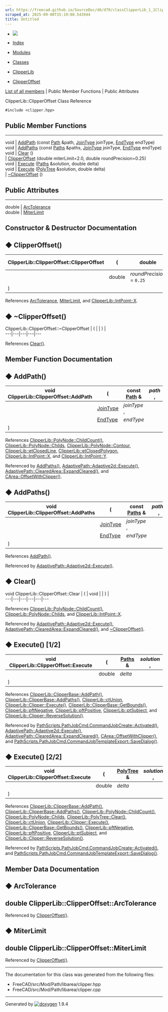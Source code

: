 ```yaml
---
url: https://freecad.github.io/SourceDoc/d6/d79/classClipperLib_1_1ClipperOffset.html
scraped_at: 2025-09-08T15:19:08.543944
title: Untitled
---
```


  * [ ![](https://www.freecad.org/svg/logo-freecad.svg) ](https://freecadweb.org "FreeCAD")
  * [Index](../../index.html "Index")
  * [Modules](../../modules.html "Modules list")
  * [Classes](../../annotated.html "Annotated list")

  * [ClipperLib](../../df/db2/namespaceClipperLib.html)
  * [ClipperOffset](../../d6/d79/classClipperLib_1_1ClipperOffset.html)

[List of all members](../../d9/d58/classClipperLib_1_1ClipperOffset-members.html) | Public Member Functions | Public Attributes

ClipperLib::ClipperOffset Class Reference

`#include <clipper.hpp>`

##  Public Member Functions  
  
---  
void | [AddPath](../../d6/d79/classClipperLib_1_1ClipperOffset.html#a0cd68e3690072f510924a5b25291043b) (const [Path](../../df/db2/namespaceClipperLib.html#af39c8fe00f278f18cc8142fef41242da) &path, [JoinType](../../df/db2/namespaceClipperLib.html#ab3880a3ca1b45df3ce93ac315a74c06e) joinType, [EndType](../../df/db2/namespaceClipperLib.html#abee78a365e96a6edf45e15f885568079) endType)  
void | [AddPaths](../../d6/d79/classClipperLib_1_1ClipperOffset.html#a18b35198f6370d76885af995ee2f16cb) (const [Paths](../../df/db2/namespaceClipperLib.html#a4bab1d9e10805fa6f1fd3b78c56efcfe) &paths, [JoinType](../../df/db2/namespaceClipperLib.html#ab3880a3ca1b45df3ce93ac315a74c06e) joinType, [EndType](../../df/db2/namespaceClipperLib.html#abee78a365e96a6edf45e15f885568079) endType)  
void | [Clear](../../d6/d79/classClipperLib_1_1ClipperOffset.html#ab444433587b6a3f6c89655938d889c7d) ()  
|
[ClipperOffset](../../d6/d79/classClipperLib_1_1ClipperOffset.html#a45b4750989901db0c3865c374abdfcdc)
(double miterLimit=2.0, double roundPrecision=0.25)  
void | [Execute](../../d6/d79/classClipperLib_1_1ClipperOffset.html#ac591b25e483a52c99c3190a256ad4589) ([Paths](../../df/db2/namespaceClipperLib.html#a4bab1d9e10805fa6f1fd3b78c56efcfe) &solution, double delta)  
void | [Execute](../../d6/d79/classClipperLib_1_1ClipperOffset.html#a3aaa9fcc20e503c967a23f1793536118) ([PolyTree](../../d3/d99/classClipperLib_1_1PolyTree.html) &solution, double delta)  
|
[~ClipperOffset](../../d6/d79/classClipperLib_1_1ClipperOffset.html#a05b2d8d13e1148db74b681203a6ea76d)
()  
  
##  Public Attributes  
  
---  
double | [ArcTolerance](../../d6/d79/classClipperLib_1_1ClipperOffset.html#a6c1735720b06e6b92dc25891014b2a92)  
double | [MiterLimit](../../d6/d79/classClipperLib_1_1ClipperOffset.html#a36b3bf4571e5b831edd584cbcb179246)  
  
## Constructor & Destructor Documentation

## ◆ ClipperOffset()

ClipperLib::ClipperOffset::ClipperOffset  | ( | double  | _miterLimit_ = `2.0`,   
---|---|---|---  
|  | double  | _roundPrecision_ = `0.25`  
| ) | |   
  
References
[ArcTolerance](../../d6/d79/classClipperLib_1_1ClipperOffset.html#a6c1735720b06e6b92dc25891014b2a92),
[MiterLimit](../../d6/d79/classClipperLib_1_1ClipperOffset.html#a36b3bf4571e5b831edd584cbcb179246),
and
[ClipperLib::IntPoint::X](../../dd/d68/structClipperLib_1_1IntPoint.html#a608d16d39c8762e6c3c0a688efb310b6).

## ◆ ~ClipperOffset()

ClipperLib::ClipperOffset::~ClipperOffset  | ( | | ) |   
---|---|---|---|---  
  
References
[Clear()](../../d6/d79/classClipperLib_1_1ClipperOffset.html#ab444433587b6a3f6c89655938d889c7d).

## Member Function Documentation

## ◆ AddPath()

void ClipperLib::ClipperOffset::AddPath  | ( | const [Path](../../df/db2/namespaceClipperLib.html#af39c8fe00f278f18cc8142fef41242da) & | _path_ ,   
---|---|---|---  
|  | [JoinType](../../df/db2/namespaceClipperLib.html#ab3880a3ca1b45df3ce93ac315a74c06e) | _joinType_ ,   
|  | [EndType](../../df/db2/namespaceClipperLib.html#abee78a365e96a6edf45e15f885568079) | _endType_  
| ) | |   
  
References
[ClipperLib::PolyNode::ChildCount()](../../da/d87/classClipperLib_1_1PolyNode.html#a19128db6fb2aca66555231edaffa7ade),
[ClipperLib::PolyNode::Childs](../../da/d87/classClipperLib_1_1PolyNode.html#a7ac59aea508951a4c979bfca8913261d),
[ClipperLib::PolyNode::Contour](../../da/d87/classClipperLib_1_1PolyNode.html#a1d08b8a9499ff8cb89d5d63a12f881ea),
[ClipperLib::etClosedLine](../../df/db2/namespaceClipperLib.html#abee78a365e96a6edf45e15f885568079aa4b6951fbc935423f51f3acee30a4c5e),
[ClipperLib::etClosedPolygon](../../df/db2/namespaceClipperLib.html#abee78a365e96a6edf45e15f885568079abe139ce126eefdd24f9d947bd494404b),
[ClipperLib::IntPoint::X](../../dd/d68/structClipperLib_1_1IntPoint.html#a608d16d39c8762e6c3c0a688efb310b6),
and
[ClipperLib::IntPoint::Y](../../dd/d68/structClipperLib_1_1IntPoint.html#a8445d190cd9013bb34d49b5a8a240425).

Referenced by
[AddPaths()](../../d6/d79/classClipperLib_1_1ClipperOffset.html#a18b35198f6370d76885af995ee2f16cb),
[AdaptivePath::Adaptive2d::Execute()](../../d6/d4d/classAdaptivePath_1_1Adaptive2d.html#a175359b1e10be8f27e20b412cbd06071),
[AdaptivePath::ClearedArea::ExpandCleared()](../../d8/d56/classAdaptivePath_1_1ClearedArea.html#a880cf981ced9aa6c2021bee6d35fc58b),
and
[CArea::OffsetWithClipper()](../../d3/d52/classCArea.html#aa3bdef3b6eb55a436a1673479da035fb).

## ◆ AddPaths()

void ClipperLib::ClipperOffset::AddPaths  | ( | const [Paths](../../df/db2/namespaceClipperLib.html#a4bab1d9e10805fa6f1fd3b78c56efcfe) & | _paths_ ,   
---|---|---|---  
|  | [JoinType](../../df/db2/namespaceClipperLib.html#ab3880a3ca1b45df3ce93ac315a74c06e) | _joinType_ ,   
|  | [EndType](../../df/db2/namespaceClipperLib.html#abee78a365e96a6edf45e15f885568079) | _endType_  
| ) | |   
  
References
[AddPath()](../../d6/d79/classClipperLib_1_1ClipperOffset.html#a0cd68e3690072f510924a5b25291043b).

Referenced by
[AdaptivePath::Adaptive2d::Execute()](../../d6/d4d/classAdaptivePath_1_1Adaptive2d.html#a175359b1e10be8f27e20b412cbd06071).

## ◆ Clear()

void ClipperLib::ClipperOffset::Clear  | ( | void  | | ) |   
---|---|---|---|---|---  
  
References
[ClipperLib::PolyNode::ChildCount()](../../da/d87/classClipperLib_1_1PolyNode.html#a19128db6fb2aca66555231edaffa7ade),
[ClipperLib::PolyNode::Childs](../../da/d87/classClipperLib_1_1PolyNode.html#a7ac59aea508951a4c979bfca8913261d),
and
[ClipperLib::IntPoint::X](../../dd/d68/structClipperLib_1_1IntPoint.html#a608d16d39c8762e6c3c0a688efb310b6).

Referenced by
[AdaptivePath::Adaptive2d::Execute()](../../d6/d4d/classAdaptivePath_1_1Adaptive2d.html#a175359b1e10be8f27e20b412cbd06071),
[AdaptivePath::ClearedArea::ExpandCleared()](../../d8/d56/classAdaptivePath_1_1ClearedArea.html#a880cf981ced9aa6c2021bee6d35fc58b),
and
[~ClipperOffset()](../../d6/d79/classClipperLib_1_1ClipperOffset.html#a05b2d8d13e1148db74b681203a6ea76d).

## ◆ Execute() [1/2]

void ClipperLib::ClipperOffset::Execute  | ( | [Paths](../../df/db2/namespaceClipperLib.html#a4bab1d9e10805fa6f1fd3b78c56efcfe) & | _solution_ ,   
---|---|---|---  
|  | double  | _delta_  
| ) | |   
  
References
[ClipperLib::ClipperBase::AddPath()](../../d9/da0/classClipperLib_1_1ClipperBase.html#a7545ac6e146894dc8416887eadd01dba),
[ClipperLib::ClipperBase::AddPaths()](../../d9/da0/classClipperLib_1_1ClipperBase.html#a2395967b47fb9f3f5846e2bf56c18f67),
[ClipperLib::ctUnion](../../df/db2/namespaceClipperLib.html#a3db4fddd50b81ba657107505821d7f46abb57d8284f7bf1cd7b902eae5b93c310),
[ClipperLib::Clipper::Execute()](../../d3/d1b/classClipperLib_1_1Clipper.html#a06da196a4b4151edd2e5426ed48744cf),
[ClipperLib::ClipperBase::GetBounds()](../../d9/da0/classClipperLib_1_1ClipperBase.html#a5590a5454248ac3f6beeba7f9690f62e),
[ClipperLib::pftNegative](../../df/db2/namespaceClipperLib.html#a95a41ff8fa6b351d304829c267d638d7a02692db143e5586a360eb686c5d1b7c2),
[ClipperLib::pftPositive](../../df/db2/namespaceClipperLib.html#a95a41ff8fa6b351d304829c267d638d7a681ce5d4d05aff1ae01842b970fe7fe8),
[ClipperLib::ptSubject](../../df/db2/namespaceClipperLib.html#a50d662440e5e100070014ed91281e960a67607ff4c7ca5fca8302236ff9a575b6),
and
[ClipperLib::Clipper::ReverseSolution()](../../d3/d1b/classClipperLib_1_1Clipper.html#ad556ba9961f498de02d55dc95bc5a889).

Referenced by
[PathScripts.PathJobCmd.CommandJobCreate::Activated()](../../db/d17/classPathScripts_1_1PathJobCmd_1_1CommandJobCreate.html#aac9d774ebbcda6c9840a1b776045fd2f),
[AdaptivePath::Adaptive2d::Execute()](../../d6/d4d/classAdaptivePath_1_1Adaptive2d.html#a175359b1e10be8f27e20b412cbd06071),
[AdaptivePath::ClearedArea::ExpandCleared()](../../d8/d56/classAdaptivePath_1_1ClearedArea.html#a880cf981ced9aa6c2021bee6d35fc58b),
[CArea::OffsetWithClipper()](../../d3/d52/classCArea.html#aa3bdef3b6eb55a436a1673479da035fb),
and
[PathScripts.PathJobCmd.CommandJobTemplateExport::SaveDialog()](../../d7/d23/classPathScripts_1_1PathJobCmd_1_1CommandJobTemplateExport.html#a208b7ff58f9cc81651d8ae05fe9c44af).

## ◆ Execute() [2/2]

void ClipperLib::ClipperOffset::Execute  | ( | [PolyTree](../../d3/d99/classClipperLib_1_1PolyTree.html) & | _solution_ ,   
---|---|---|---  
|  | double  | _delta_  
| ) | |   
  
References
[ClipperLib::ClipperBase::AddPath()](../../d9/da0/classClipperLib_1_1ClipperBase.html#a7545ac6e146894dc8416887eadd01dba),
[ClipperLib::ClipperBase::AddPaths()](../../d9/da0/classClipperLib_1_1ClipperBase.html#a2395967b47fb9f3f5846e2bf56c18f67),
[ClipperLib::PolyNode::ChildCount()](../../da/d87/classClipperLib_1_1PolyNode.html#a19128db6fb2aca66555231edaffa7ade),
[ClipperLib::PolyNode::Childs](../../da/d87/classClipperLib_1_1PolyNode.html#a7ac59aea508951a4c979bfca8913261d),
[ClipperLib::PolyTree::Clear()](../../d3/d99/classClipperLib_1_1PolyTree.html#a8620ea631d478b3c43274ac084902ec4),
[ClipperLib::ctUnion](../../df/db2/namespaceClipperLib.html#a3db4fddd50b81ba657107505821d7f46abb57d8284f7bf1cd7b902eae5b93c310),
[ClipperLib::Clipper::Execute()](../../d3/d1b/classClipperLib_1_1Clipper.html#a06da196a4b4151edd2e5426ed48744cf),
[ClipperLib::ClipperBase::GetBounds()](../../d9/da0/classClipperLib_1_1ClipperBase.html#a5590a5454248ac3f6beeba7f9690f62e),
[ClipperLib::pftNegative](../../df/db2/namespaceClipperLib.html#a95a41ff8fa6b351d304829c267d638d7a02692db143e5586a360eb686c5d1b7c2),
[ClipperLib::pftPositive](../../df/db2/namespaceClipperLib.html#a95a41ff8fa6b351d304829c267d638d7a681ce5d4d05aff1ae01842b970fe7fe8),
[ClipperLib::ptSubject](../../df/db2/namespaceClipperLib.html#a50d662440e5e100070014ed91281e960a67607ff4c7ca5fca8302236ff9a575b6),
and
[ClipperLib::Clipper::ReverseSolution()](../../d3/d1b/classClipperLib_1_1Clipper.html#ad556ba9961f498de02d55dc95bc5a889).

Referenced by
[PathScripts.PathJobCmd.CommandJobCreate::Activated()](../../db/d17/classPathScripts_1_1PathJobCmd_1_1CommandJobCreate.html#aac9d774ebbcda6c9840a1b776045fd2f),
and
[PathScripts.PathJobCmd.CommandJobTemplateExport::SaveDialog()](../../d7/d23/classPathScripts_1_1PathJobCmd_1_1CommandJobTemplateExport.html#a208b7ff58f9cc81651d8ae05fe9c44af).

## Member Data Documentation

## ◆ ArcTolerance

double ClipperLib::ClipperOffset::ArcTolerance  
---  
  
Referenced by
[ClipperOffset()](../../d6/d79/classClipperLib_1_1ClipperOffset.html#a45b4750989901db0c3865c374abdfcdc).

## ◆ MiterLimit

double ClipperLib::ClipperOffset::MiterLimit  
---  
  
Referenced by
[ClipperOffset()](../../d6/d79/classClipperLib_1_1ClipperOffset.html#a45b4750989901db0c3865c374abdfcdc).

* * *

The documentation for this class was generated from the following files:

  * FreeCAD/src/Mod/Path/libarea/clipper.hpp
  * FreeCAD/src/Mod/Path/libarea/clipper.cpp

* * *

Generated by
[![doxygen](../../doxygen.svg)](https://www.doxygen.org/index.html) 1.9.4


